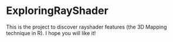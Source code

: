# ExploringRayShader
This is the project to discover rayshader features (the 3D Mapping technique in R). I hope you will like it!

